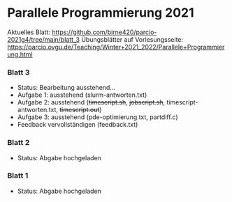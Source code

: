 # Parallele Programmierung 2021
Aktuelles Blatt: https://github.com/birne420/parcio-2021g4/tree/main/blatt_3
Übungsblätter auf Vorlesungsseite: https://parcio.ovgu.de/Teaching/Winter+2021_2022/Parallele+Programmierung.html
### Blatt 3
- Status: Bearbeitung ausstehend...
- Aufgabe 1: ausstehend (slurm-antworten.txt)
- Aufgabe 2: ausstehend (~~timescript.sh~~, ~~jobscript.sh~~, timescript-antworten.txt, ~~timescript.out~~)
- Aufgabe 3: ausstehend (pde-optimierung.txt, partdiff.c)
- Feedback vervollständigen (feedback.txt)
### Blatt 2
- Status: Abgabe hochgeladen
### Blatt 1
- Status: Abgabe hochgeladen
